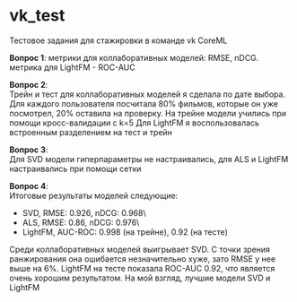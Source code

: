 # vk_test
Тестовое задания для стажировки в команде vk CoreML

**Вопрос 1**: 
метрики для коллаборативных моделей: RMSE, nDCG. 
метрика для LightFM - ROC-AUC

**Вопрос 2**:  
Трейн и тест для коллаборативных моделей я сделала по дате выбора. Для каждого пользователя посчитала 80% фильмов, которые он уже посмотрел, 20% оставила на проверку.  На трейне модели учились при помощи кросс-валидации с k=5
Для LightFM я воспользовалась встроенным разделением на тест и трейн


**Вопрос 3**:  
Для SVD модели гиперпараметры не настраивались, для ALS и LightFM настраивались при помощи сетки

**Вопрос 4**:  
Итоговые результаты моделей следующие:
 * SVD, RMSE: 0.926, nDCG: 0.968\
 * ALS, RMSE: 0.86, nDCG: 0.976\
 * LightFM, AUC-ROC: 0.998 (на трейне), 0.92 (на тесте)

Среди коллаборативных моделей выигрывает SVD. С точки зрения ранжирования она ошибается незначительно хуже, зато RMSE у нее выше на 6%. 
LightFM на тесте показала ROC-AUC 0.92, что является очень хорошим результатом. На мой взгляд, лучшие модели SVD и LightFM
